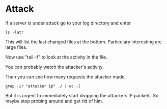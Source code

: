 # Attack
If a server is under attack go to your log directory and enter
```
ls -latr
```

This will list the last changed files at the bottom. Particulary interesting
are large files.

Now use "tail -f" to look at the activity in the file.

You can probably watch the attacker's activity.

Then you can see how many requests the attacker made.
```
grep -ir "attacker ip" ./ | wc -l 
```

But it is urgent to immediately start dropping the attackers IP packets.
So maybe stop probing around and get rid of him.
